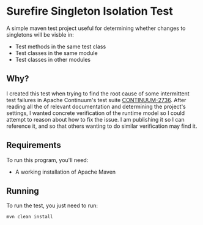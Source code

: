# Surefire Singleton Isolation Test

A simple maven test project useful for determining whether changes to singletons
will be visble in:

  * Test methods in the same test class
  * Test classes in the same module
  * Test classes in other modules

## Why?

I created this test when trying to find the root cause of some intermittent test
failures in Apache Continuum's test suite
[CONTINUUM-2736](http://jira.codehaus.org/browse/CONTINUUM-2736). After reading
all the of relevant documentation and determining the project's settings, I
wanted concrete verification of the runtime model so I could attempt to reason
about how to fix the issue. I am publishing it so I can reference it, and so
that others wanting to do similar verification may find it.

## Requirements

To run this program, you'll need:

  * A working installation of Apache Maven

## Running

To run the test, you just need to run:

```
mvn clean install
```

